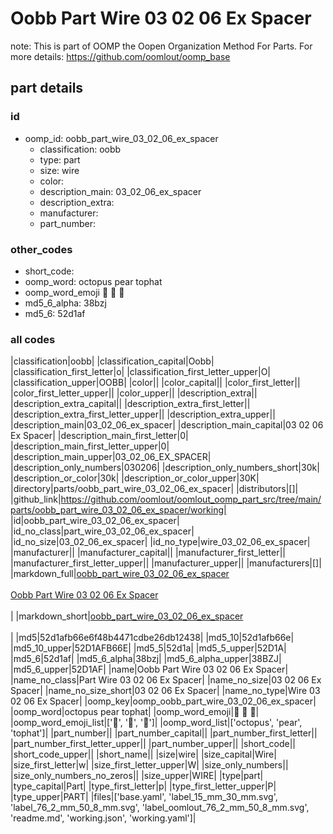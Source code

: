 # Oobb Part Wire 03 02 06 Ex Spacer  

note: This is part of OOMP the Oopen Organization Method For Parts. For more details: https://github.com/oomlout/oomp_base

##  part details





### id
* oomp_id: oobb_part_wire_03_02_06_ex_spacer
  * classification: oobb
  * type: part
  * size: wire
  * color: 
  * description_main: 03_02_06_ex_spacer
  * description_extra: 
  * manufacturer: 
  * part_number: 

### other_codes
* short_code: 
* oomp_word: octopus pear tophat
* oomp_word_emoji :octopus: :pear: :tophat:
* md5_6_alpha: 38bzj
* md5_6: 52d1af

### all codes 
|classification|oobb|
|classification_capital|Oobb|
|classification_first_letter|o|
|classification_first_letter_upper|O|
|classification_upper|OOBB|
|color||
|color_capital||
|color_first_letter||
|color_first_letter_upper||
|color_upper||
|description_extra||
|description_extra_capital||
|description_extra_first_letter||
|description_extra_first_letter_upper||
|description_extra_upper||
|description_main|03_02_06_ex_spacer|
|description_main_capital|03 02 06 Ex Spacer|
|description_main_first_letter|0|
|description_main_first_letter_upper|0|
|description_main_upper|03_02_06_EX_SPACER|
|description_only_numbers|030206|
|description_only_numbers_short|30k|
|description_or_color|30k|
|description_or_color_upper|30K|
|directory|parts/oobb_part_wire_03_02_06_ex_spacer|
|distributors|[]|
|github_link|https://github.com/oomlout/oomlout_oomp_part_src/tree/main/parts/oobb_part_wire_03_02_06_ex_spacer/working|
|id|oobb_part_wire_03_02_06_ex_spacer|
|id_no_class|part_wire_03_02_06_ex_spacer|
|id_no_size|03_02_06_ex_spacer|
|id_no_type|wire_03_02_06_ex_spacer|
|manufacturer||
|manufacturer_capital||
|manufacturer_first_letter||
|manufacturer_first_letter_upper||
|manufacturer_upper||
|manufacturers|[]|
|markdown_full|[oobb_part_wire_03_02_06_ex_spacer](https://github.com/oomlout/oomlout_oomp_part_src/tree/main/parts/oobb_part_wire_03_02_06_ex_spacer/working)<br>[](https://github.com/oomlout/oomlout_oomp_part_src/tree/main/parts/oobb_part_wire_03_02_06_ex_spacer/working)<br>[Oobb Part Wire 03 02 06 Ex Spacer](https://github.com/oomlout/oomlout_oomp_part_src/tree/main/parts/oobb_part_wire_03_02_06_ex_spacer/working)<br><br>|
|markdown_short|[oobb_part_wire_03_02_06_ex_spacer](https://github.com/oomlout/oomlout_oomp_part_src/tree/main/parts/oobb_part_wire_03_02_06_ex_spacer/working)<br><br>|
|md5|52d1afb66e6f48b4471cdbe26db12438|
|md5_10|52d1afb66e|
|md5_10_upper|52D1AFB66E|
|md5_5|52d1a|
|md5_5_upper|52D1A|
|md5_6|52d1af|
|md5_6_alpha|38bzj|
|md5_6_alpha_upper|38BZJ|
|md5_6_upper|52D1AF|
|name|Oobb Part Wire 03 02 06 Ex Spacer|
|name_no_class|Part Wire 03 02 06 Ex Spacer|
|name_no_size|03 02 06 Ex Spacer|
|name_no_size_short|03 02 06 Ex Spacer|
|name_no_type|Wire 03 02 06 Ex Spacer|
|oomp_key|oomp_oobb_part_wire_03_02_06_ex_spacer|
|oomp_word|octopus pear tophat|
|oomp_word_emoji|:octopus: :pear: :tophat:|
|oomp_word_emoji_list|[':octopus:', ':pear:', ':tophat:']|
|oomp_word_list|['octopus', 'pear', 'tophat']|
|part_number||
|part_number_capital||
|part_number_first_letter||
|part_number_first_letter_upper||
|part_number_upper||
|short_code||
|short_code_upper||
|short_name||
|size|wire|
|size_capital|Wire|
|size_first_letter|w|
|size_first_letter_upper|W|
|size_only_numbers||
|size_only_numbers_no_zeros||
|size_upper|WIRE|
|type|part|
|type_capital|Part|
|type_first_letter|p|
|type_first_letter_upper|P|
|type_upper|PART|
|files|['base.yaml', 'label_15_mm_30_mm.svg', 'label_76_2_mm_50_8_mm.svg', 'label_oomlout_76_2_mm_50_8_mm.svg', 'readme.md', 'working.json', 'working.yaml']|
